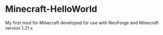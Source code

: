 # Minecraft-HelloWorld
My first mod for Minecraft developed for use with NeoForge and Minecraft version 1.21.x
